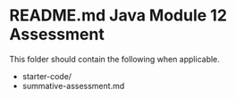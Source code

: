 # README.md Java Module 12 Assessment

This folder should contain the following when applicable.

* starter-code/
* summative-assessment.md
